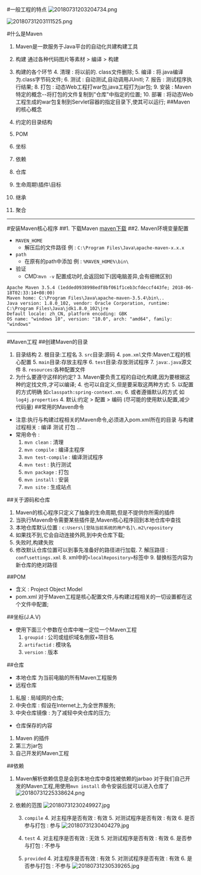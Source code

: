 #一般工程的特点
![20180731203204734.png](https://upload-images.jianshu.io/upload_images/13055171-f9b91dd431e32943.png?imageMogr2/auto-orient/strip%7CimageView2/2/w/1240)

![20180731203111525.png](https://upload-images.jianshu.io/upload_images/13055171-aee1a8d37a3ccb2f.png?imageMogr2/auto-orient/strip%7CimageView2/2/w/1240)

#什么是Maven
1. Maven是一款服务于Java平台的自动化共建构建工具
2. 构建
	通过各种代码图片等素材 > 编译 > 构建
3. 构建的各个环节
	4. 清理 : 将以前的. class文件删除;
	5. 编译 : 将.java编译为.class字节码文件;
	6. 测试 : 自动测试,自动调用JUnitl;
	7. 报告 : 测试程序执行结果;
	8. 打包 : 动态Web工程打war包,java工程打为jar包;
	9. 安装 : Maven特定的概念--将打包的文件复制到"仓库"中指定的位置;
	10. 部署 : 将动态Web工程生成的war包复制到Servlet容器的指定目录下,使其可以运行;
##Maven的核心概念

1. 约定的目录结构
2. POM
3. 坐标
4. 依赖
5. 仓库
6. 生命周期\插件\目标
7. 继承
8. 聚合

-------------------------------------

#安装Maven核心程序
##1. 下载Maven
[maven下载](http://maven.apache.org/docs/history.html)
##2. Maven环境变量配置
* `MAVEN_HOME`
	* 解压后的文件路径
	例 : `C:\Program Files\Java\apache-maven-x.x.x `
* `path`
	* 在原有的path中添加
	例 : `%MAVEN_HOME%\bin\`
* 验证
	* CMD:`mvn -v`
配置成功时,会返回如下(因电脑差异,会有细微区别)
```
Apache Maven 3.5.4 (1edded0938998edf8bf061f1ceb3cfdeccf443fe; 2018-06-18T02:33:14+08:00)
Maven home: C:\Program Files\Java\apache-maven-3.5.4\bin\..
Java version: 1.8.0_102, vendor: Oracle Corporation, runtime: C:\Program Files\Java\jdk1.8.0_102\jre
Default locale: zh_CN, platform encoding: GBK
OS name: "windows 10", version: "10.0", arch: "amd64", family: "windows"
```


-----------------------------------------

#Maven工程
##创建Maven的目录
1. 目录结构
	2. 根目录:工程名
	3. `src`目录:源码
	4. `pom.xml`文件:Maven工程的核心配置
	5. `main`目录:存放主程序
	6. `test`目录:存放测试程序
	7. `java`:`.java`源文件
	8. `resources`:各种配置文件
2. 为什么要遵守这样的约定?
	3. Maven要负责工程的自动化构建,因为要根据这种约定找文件,才可以编译;
	4. 也可以自定义,但是要采取这两种方式:
		5. 以配置的方式明确
		如`classpath:spring-context.xm;`
		6. 或者遵循默认的方式
		如`log4j.properties`
	4. 默认:约定 > 配置 > 编码 (尽可能的使用默认配置,减少代码量)
##常用的Maven命令
* 注意:执行与构建过程相关的Maven命令,必须进入pom.xml所在的目录
	与构建过程相关 : 编译 测试 打包 ...
* 常用命令 : 
	1. `mvn clean` : 清理
	2. `mvn compile` : 编译主程序
	3. `mvn test-compile` : 编译测试程序
	4. `mvn test` : 执行测试
	5. `mvn package` : 打包
	6. `mvn install` : 安装
	7. `mvn site` : 生成站点
	
##关于源码和仓库
1. Maven的核心程序只定义了抽象的生命周期,但是不提供你所需的插件
2. 当执行Maven命令需要某些插件是,Maven核心程序回到本地仓库中查找
3. 本地仓库默认位置 : `c:Users\[登陆当前系统的用户名]\.m2\repository`
4. 如果找不到,它会自动连接外网,到中央仓库下载;
5. 失败时,构建失败
6. 修改默认仓库位置可以到事先准备好的路径进行加载.
	7. 解压路径 : `conf\settings.xml`
	8. xml中的`<localRepository>`标签中
	9. 替换标签内容为新仓库的绝对路径

##POM
* 含义 : Project Object  Model
* pom.xml 对于Maven工程是核心配置文件,与构建过程相关的一切设置都在这个文件中配置;

##坐标(J.A.V)
* 使用下面三个参数在仓库中唯一定位一个Maven工程
	1. `groupid` : 公司或组织域名倒叙+项目名
	2. `artifactid` : 模块名
	3. `version` : 版本

##仓库
* 本地仓库
	为当前电脑的所有Maven工程服务
* 远程仓库
1. 私服 : 局域网的仓库;
2. 中央仓库 : 假设在Internet上,为全世界服务;
3. 中央仓库镜像 : 为了减轻中央仓库的压力;
* 仓库保存的内容
1. Maven 的插件
2. 第三方jar包
3. 自己开发的Maven工程

##依赖
1. Maven解析依赖信息是会到本地仓库中查找被依赖的jarbao
	对于我们自己开发的Maven工程,用使用`mvn install` 命令安装后就可以进入仓库了
![20180731225338624.png](https://upload-images.jianshu.io/upload_images/13055171-c27048acbb1b3001.png?imageMogr2/auto-orient/strip%7CimageView2/2/w/1240)

2. 依赖的范围
![20180731230249927.jpg](https://upload-images.jianshu.io/upload_images/13055171-45d4b7fa55227600.jpg?imageMogr2/auto-orient/strip%7CimageView2/2/w/1240)

	3. `compile`
		4. 对主程序是否有效 : 有效
		5. 对测试程序是否有效 : 有效
		6. 是否参与打包 : 参与
![20180731230404279.jpg](https://upload-images.jianshu.io/upload_images/13055171-4c50ce35768dde78.jpg?imageMogr2/auto-orient/strip%7CimageView2/2/w/1240)

	4. `test`
		4. 对主程序是否有效 : 无效
		5. 对测试程序是否有效 : 有效
		6. 是否参与打包 : 不参与
	5. `provided`
		4. 对主程序是否有效 : 有效
		5. 对测试程序是否有效 : 有效
		6. 是否参与打包 : 不参与
![20180731230539265.jpg](https://upload-images.jianshu.io/upload_images/13055171-1ba836f3197c487d.jpg?imageMogr2/auto-orient/strip%7CimageView2/2/w/1240)


